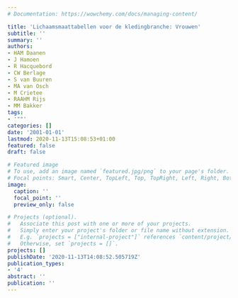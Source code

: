 ```yaml
---
# Documentation: https://wowchemy.com/docs/managing-content/

title: 'Lichaamsmaattabellen voor de kledingbranche: Vrouwen'
subtitle: ''
summary: ''
authors:
- HAM Daanen
- J Hamoen
- R Hacquebord
- CW Berlage
- S van Buuren
- MA van Osch
- M Crietee
- RAAHM Rijs
- MM Bakker
tags:
- '""'
categories: []
date: '2001-01-01'
lastmod: 2020-11-13T15:08:53+01:00
featured: false
draft: false

# Featured image
# To use, add an image named `featured.jpg/png` to your page's folder.
# Focal points: Smart, Center, TopLeft, Top, TopRight, Left, Right, BottomLeft, Bottom, BottomRight.
image:
  caption: ''
  focal_point: ''
  preview_only: false

# Projects (optional).
#   Associate this post with one or more of your projects.
#   Simply enter your project's folder or file name without extension.
#   E.g. `projects = ["internal-project"]` references `content/project/deep-learning/index.md`.
#   Otherwise, set `projects = []`.
projects: []
publishDate: '2020-11-13T14:08:52.505719Z'
publication_types:
- '4'
abstract: ''
publication: ''
---
```

